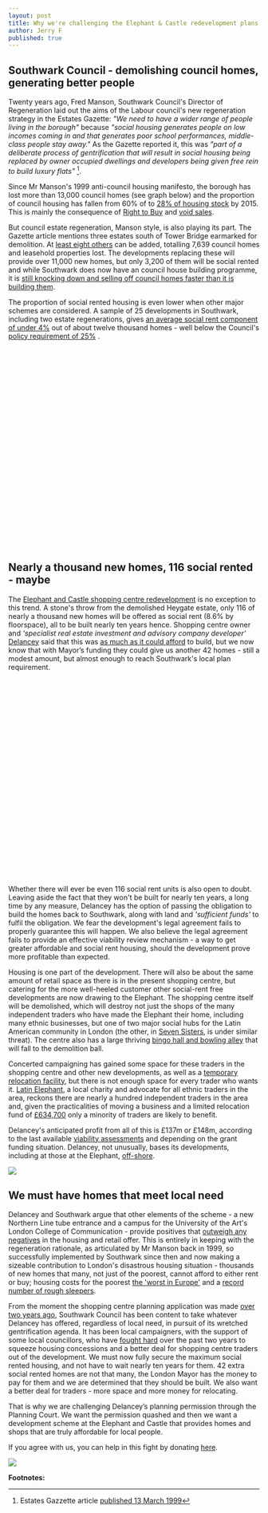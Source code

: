 ```yaml
---
layout: post
title: Why we're challenging the Elephant & Castle redevelopment plans in court
author: Jerry F
published: true
---
```


## Southwark Council - demolishing council homes, generating better people 

Twenty years ago, Fred Manson, Southwark Council's Director of Regeneration laid out the aims of the Labour council's new regeneration strategy in the Estates Gazette: _"We need to have a wider range of people living in the borough"_ because _"social housing generates people on low incomes coming in and that generates poor school performances, middle-class people stay away."_ As the Gazette reported it, this was _"part of a deliberate process of gentrification that will result in social housing being replaced by owner occupied dwellings and developers being given free rein to build luxury flats"_ [^1].

Since Mr Manson's 1999 anti-council housing manifesto, the borough has lost more than 13,000 council homes (see graph below) and the proportion of council housing has fallen from 60% of to [28% of housing stock](https://www.southwark.gov.uk/assets/attach/2683/Southwark_Housing_Key_Stats_October_v2_2015.pdf) by 2015.  This is mainly the consequence of [Right to Buy](https://assets.publishing.service.gov.uk/government/uploads/system/uploads/attachment_data/file/759390/LT_685.xlsx) and [void sales](https://assets.publishing.service.gov.uk/government/uploads/system/uploads/attachment_data/file/561232/LT_648.xlsx). 

But council estate regeneration, Manson style, is also playing its part. The Gazette article mentions three estates south of Tower Bridge earmarked for demolition. At [least eight others](http://35percent.org/the-southwark-clearances) can be added, totalling 7,639 council homes and leasehold properties lost.  The developments replacing these will provide over 11,000 new homes, but only 3,200 of them will be social rented and while Southwark does now have an council house building programme, it is [still knocking down and selling off council homes faster than it is building them](http://35percent.org/2018-11-12-11000-council-homes-manifesto-pledge/).  

The proportion of social rented housing is even lower when other major schemes are considered.  A sample of 25 developments in Southwark, including two estate regenerations, gives [an average social rent component of under 4%](http://35percent.org/major-schemes) out of about twelve thousand homes - well below the Council's [policy requirement of 25%](LINKTONSP) .

<script src="http://ajax.googleapis.com/ajax/libs/jquery/1.8.2/jquery.min.js">
</script>
<script src="http://code.highcharts.com/highcharts.js">
</script>
<script src="http://code.highcharts.com/modules/exporting.js">
</script>

<div id="container1" style="min-width: 310px; height: 400px; margin: 0 auto">
</div>

<script type="text/javascript">

        $('#container1').highcharts({
            title: {
                text: "Southwark's Council Homes",
                x: -20 //center
            },
            subtitle: {
                text: 'Source: https://www.gov.uk/government/uploads/system/uploads/attachment_data/file/674346/LT_116.xlsx',
                x: -20
            },
            xAxis: {
                categories: ['1999', '2000', '2001', '2002', '2003', '2004', '2005', '2006', '2007', '2008', '2009', '2010', '2011', '2012', '2013', '2014', '2015', '2016', '2017']
            },
            yAxis: {
                title: {
                    text: 'Council-owned stock'
                },
                plotLines: [{
                    value: 0,
                    width: 1,
                    color: '#808080'
                }]
            },
            tooltip: {
                valueSuffix: ' Council homes'
            },
            legend: {
                layout: 'vertical',
                align: 'right',
                verticalAlign: 'middle',
                borderWidth: 0
            },
            series: [{
                name: 'Southwark',
                data: [51706, 50903, 49875, 48052, 46887, 45346, 43885, 42275, 41873, 41287, 40618, 40120, 39845, 39781, 38578, 39029, 38687, 38522, 38553]
            }]
        });

</script>

## Nearly a thousand new homes, 116 social rented - maybe

The [Elephant and Castle shopping centre redevelopment](http://35percent.org/shopping-centre) is no exception to this trend.  A stone's throw from the demolished Heygate estate, only 116 of nearly a thousand new homes will be offered as social rent (8.6% by floorspace), all to be built nearly ten years hence.  Shopping centre owner and _'specialist real estate investment and advisory company developer'_ [Delancey](https://www.delancey.com/welcome.html) said that this was [as much as it could afford](http://planbuild.southwark.gov.uk/documents/?GetDocument=%7b%7b%7b!b5xBNaYRSleWlYx6oXVrEA%3d%3d!%7d%7d%7d) to build, but we now know that with Mayor’s funding they could give us another 42 homes - still a modest amount, but almost enough to reach Southwark's local plan requirement. 

<div id="container2" style="min-width: 310px; height: 400px; margin: 0 auto"></div>

<script type="text/javascript">
var colors = Highcharts.getOptions().colors,
  categories = [
    'Private: 65%',
    'Social Rent: 17.5%',
    'Intermediate: 17.5%'
  ],
  data = [
    {
      y: 65.0,
      color: colors[2],
      drilldown: {
        name: 'Market Rent',
        categories: [
         'Market Rent'
        ],
        data: [
          65.0
        ]
      }
    },
    {
      y: 17.5,
      color: colors[1],
      drilldown: {
        name: 'Social Rent',
        categories: [
          'Social Rent',
          'Intermediate Rent'
        ],
        data: [
          8.6,
          0.0
        ]
      }
    },
    {
      y: 17.5,
      color: colors[0],
      drilldown: {
        name: 'Intermediate Housing',
        categories: [
              'Intermediate Rent'
        ],
        data: [
          26.4
        ]
      }
    }
  ],
  browserData = [],
  versionsData = [],
  i,
  j,
  dataLen = data.length,
  drillDataLen,
  brightness;


// Build the data arrays
for (i = 0; i < dataLen; i += 1) {

  // add browser data
  browserData.push({
    name: categories[i],
    y: data[i].y,
    color: data[i].color
  });

  // add version data
  drillDataLen = data[i].drilldown.data.length;
  for (j = 0; j < drillDataLen; j += 1) {
    brightness = 0.2 - (j / drillDataLen) / 5;
    versionsData.push({
      name: data[i].drilldown.categories[j],
      y: data[i].drilldown.data[j],
      color: Highcharts.Color(data[i].color).brighten(brightness).get()
    });
  }
}

// Create the chart
Highcharts.chart('container2', {
  chart: {
    type: 'pie'
  },
  title: {
    text: 'Approved Tenure Mix'
  },
  subtitle: {
    text: 'Source: <a href="http://planbuild.southwark.gov.uk/documents/?casereference=16/AP/4458&system=DC" target="_blank">Southwark Council planning ref:16/AP/4458</a>'
  },
  plotOptions: {
    pie: {
      shadow: false,
      center: ['50%', '50%']
    }
  },
  tooltip: {
    valueSuffix: '%'
  },
  series: [{
    name: 'Policy Requirement',
    data: browserData,
    size: '60%',
    dataLabels: {
      formatter: function () {
        return this.y > 5 ? this.point.name : null;
      },
      color: '#ffffff',
      distance: -30
    }
  }, {
    name: 'Approved percentage',
    data: versionsData,
    size: '80%',
    innerSize: '60%',
    dataLabels: {
      formatter: function () {
        // display only if larger than 1
        return this.y > 1 ? '<b>' + this.point.name + ':</b> ' +
          this.y + '%' : null;
      }
    },
    id: 'versions'
  }],
  responsive: {
    rules: [{
      condition: {
        maxWidth: 400
      },
      chartOptions: {
        series: [{
          id: 'versions',
          dataLabels: {
            enabled: false
          }
        }]
      }
    }]
  }
});

</script>

Whether there will ever be even 116 social rent units is also open to doubt.  Leaving aside the fact that they won't be built for nearly ten years, a long time by any measure, Delancey has the option of passing the obligation to build the homes back to Southwark, along with land and _'sufficient funds'_ to fulfil the obligation.  We fear the development's legal agreement fails to properly guarantee this will happen. We also believe the legal agreement fails to provide an effective viability review mechanism - a way to get greater affordable and social rent housing, should the development prove more profitable than expected.

Housing is one part of the development.  There will also be about the same amount of retail space as there is in the present shopping centre, but catering for the more well-heeled customer other social-rent free developments are now drawing to the Elephant.  The shopping centre itself will be demolished, which will destroy not just the shops of the many independent traders who have made the Elephant their home, including many ethnic businesses, but one of two major social hubs for the Latin American community in London (the other, in [Seven Sisters](https://www.facebook.com/wardscornercommunity/), is under similar threat).  The centre also has a large thriving [bingo hall and bowling alley](http://www.palacebingo.co.uk/london-palace/) that will fall to the demolition ball. 

Concerted campaigning has gained some space for these traders in the shopping centre and other new developments, as well as a [temporary relocation facility](http://35percent.org/2018-11-24-castle-square-delancey-responds/), but there is not enough space for every trader who wants it.  [Latin Elephant](https://latinelephant.org/), a local charity and advocate for all ethnic traders in the area, reckons there are nearly a hundred independent traders in the area and, given the practicalities of moving a business and a limited relocation fund of [£634,700](http://planbuild.southwark.gov.uk/documents/?GetDocument=%7b%7b%7b!0iVzasdHCgb1eVmQCrssOg%3d%3d!%7d%7d%7d) only a minority of traders are likely to benefit.

Delancey's anticipated profit from all of this is £137m or £148m, according to the last available [viability assessments](http://35percent.org/2018-07-02-viability-and-delancey/) and depending on the grant funding situation.  Delancey, not unusually, bases its developments, including at those at the Elephant, [off-shore](http://35percent.org/2014-05-05-manx-connections-the-off-shore-home-of-the-elephants-developers/).

![](http://35percent.org/img/delanceyshoppingcentrecgi.jpg)

## We must have homes that meet local need 

Delancey and Southwark argue that other elements of the scheme - a new Northern Line tube entrance and a campus for the University of the Art's London College of Communication - provide positives that [outweigh any negatives](http://35percent.org/2018-07-09-delancey/) in the housing and retail offer.  This is entirely in keeping with the regeneration rationale, as articulated by Mr Manson back in 1999, so successfully implemented by Southwark since then and now making a sizeable contribution to London's disastrous housing situation - thousands of new homes that many, not just of the poorest, cannot afford to either rent or buy; housing costs for the poorest [the 'worst in Europe'](https://www.theguardian.com/society/2018/mar/21/uk-europe-housing-cost-rise-lowest-earners-report) and a [record number of rough sleepers](https://www.theguardian.com/society/2018/oct/31/record-number-of-people-are-sleeping-rough-in-london).

From the moment the shopping centre planning application was made [over two years ago](http://planbuild.southwark.gov.uk/documents/?GetDocument=%7b%7b%7b!qmb8aBDQpUlOrlnojZ2sVQ%3d%3d!%7d%7d%7d), Southwark Council has been content to take whatever Delancey has offered, regardless of local need, in pursuit of its wretched gentrification agenda.  It has been local campaigners, with the support of some local councillors, who have [fought hard](http://35percent.org/2018-12-16-mayor-approves-shopping-centre/) over the past two years to squeeze housing concessions and a better deal for shopping centre traders out of the development. We must now fully secure the maximum social rented housing, and not have to wait nearly ten years for them. 42 extra social rented homes are not that many, the London Mayor has the money to pay for them and we are determined that they should be built.  We also want a better deal for traders - more space and more money for relocating.

That is why we are challenging Delancey’s planning permission through the Planning Court.  We want the permission quashed and then we want a development scheme at the Elephant and Castle that provides homes and shops that are truly affordable for local people.

If you agree with us, you can help in this fight by donating [here](https://www.crowdjustice.com/case/stop-the-elephant-shopping-centre-destruction/).

![](http://35percent.org/img/traderscomp.jpeg)

__Footnotes:__

[^1]: Estates Gazzette article [published 13 March 1999](http://heygate.github.io/img/EstatesGazette.pdf)
